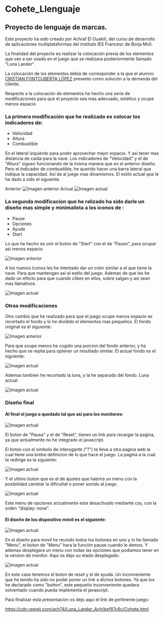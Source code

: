 # Cohete_Llenguaje

## Proyecto de lenguaje de marcas.


Este proyecto ha sido creado por Achraf El Ouakili, del curso de desarrollo de aplicaciones multiplataformas del instituto IES Francesc de Borja Moll. 

La finalidad del proyecto es realizar la colocación previa de los elementos que van a ser usado en el juego que se realizara posteriormente llamado "Luna Lander".

La colocación de los elementos debía de corresponder a la que el alumno
[CRISTIAN FONTCUBERTA LÓPEZ](https://github.com/HighYitan/Proyecto-lunar-lander) presento como solución a la demanda del cliente.

Respecto a la colocación de elementos he hecho una serie de modificaciones para que el proyecto sea mas adecuado, estético y ocupe menos espacio.

### La primera modificación que he realizado es colocar los indicadores de:
* Velocidad
* Altura
* Combustible

En el lateral izquierdo para poder aprovechar mejor espacio. Y así tener mas distancia de caída para la nave. Los indicadores de "Velocidad" y el de "Altura" siguen funcionando de la misma manera que en el anterior diseño. Pero el indicador de combustible, he querido hacer una barra lateral que indique la capacidad. Así da al juego mas dinamismos. El estilo actual que le he dado a sido el siguiente.

Anterior
![Imagen anterior](https://github.com/ach74/Luna_Lander_Ach/blob/master/img/EsQ1.PNG)
Actual
![Imagen actual](https://github.com/ach74/Luna_Lander_Ach/blob/master/img/EsQ2.PNG)


### La segunda modificacion que he ralizado ha sido darle un diseño mas simple y minimalista a los iconos de :
* Pause
* Opciones
* Ayuda
* Start

Lo que he hecho es unir el boton de "Start" con el de "Pause", para ocupar asi menos espacio.

![Imagen anterior](https://github.com/ach74/Luna_Lander_Ach/blob/master/img/EsQ3.PNG)

A los nuevos iconos les he intentado dar un color similar a el que tiene la nave. Para que mantengan asi el estilo del juego. Ademas de que les he dado un efecto para que cuando clikes en ellos, sobre salgan y asi sean mas llamativos.

![Imagen actual](https://github.com/ach74/Luna_Lander_Ach/blob/master/img/EsQ4.PNG)

### Otras modificaciones

Otro cambio que he realizado para que el juego ocupe menos espacio es recortado el fondo y lo he dividido el elementos mas pequeños. El fondo original es el siguiente:

![Imagen anterior](https://github.com/ach74/Luna_Lander_Ach/blob/master/img/Fondo%2Csineditar.jpg)

Para que ocupe menos he cogido una porcion del fondo anterior, y ha hecho que se repita para optener un resultado similar. El actual fondo es el siguiente:

![Imagen actual](https://github.com/ach74/Luna_Lander_Ach/blob/master/img/Fondo.jpg)

Ademas tambien he recortado la luna, y la he separado del fondo. Luna actual:

![Imagen actual](https://github.com/ach74/Luna_Lander_Ach/blob/master/img/Luna.png)

### Diseño final

#### Al final el juego a quedado tal que asi para los monitores:

![Imagen actual](https://github.com/ach74/Luna_Lander_Ach/blob/master/img/EsQ5.PNG)

El boton de "Pausa" y el de "Reset", tienen un link para recargar la pagina, ya que actualmente no he integrado el javascript.

El boton con el simbolo de interogante ("?") te lleva a otra pagina web la cual tiene una brebe definicion de lo que hace el juego.
La pagina a la cual te redirige es la siguiente:

![Imagen actual](https://github.com/ach74/Luna_Lander_Ach/blob/master/img/EsQ7.PNG)

Y el ultimo boton que es el de ajustes que habrira un menu con la posibilidad cambiar la dificultat o poner sonido al juego.

![Imagen actual](https://github.com/ach74/Luna_Lander_Ach/blob/master/img/EsQ6.PNG)

Este menu de opciones actualmente esta desactivado mediante css, con la orden "display: none".


#### El diseño de los dispositivo móvil es el siguiente:

![Imagen actual](https://github.com/ach74/Luna_Lander_Ach/blob/master/img/EsQ8.PNG)

En el diseño para movil he reunido todos los botones en uno y lo he llamado "Menu", el boton de "Menu" hara la función pause cuando le demos. Y ademas desplegara un menu con todas las opciones que podiamos tener en la version de monitor. Aqui os dejo su etado desplegado:

![Imagen actual](https://github.com/ach74/Luna_Lander_Ach/blob/master/img/EsQ9.PNG)

En este caso tenemos el boton de reset y el de ayuda. Un inconveniente que he tenido ha sido no poder poner un link a dichos botones. Ya que los he declarado como "button", este pequeño inconveniente quedara solventado cuando pueda implementa el javascript.

Para finalizar esta presentacion os dejo aqui el link de pertinente juego:

https://cdn.rawgit.com/ach74/Luna_Lander_Ach/bef87c6c/Cohete.html









